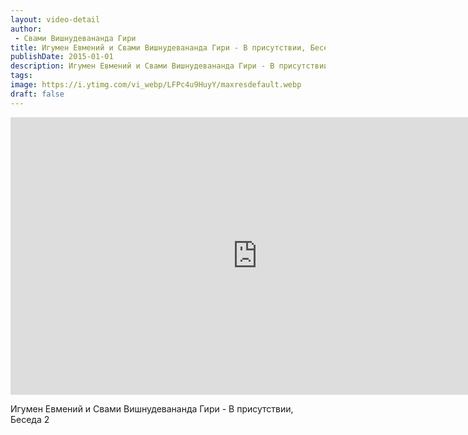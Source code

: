 ```yaml
---
layout: video-detail
author:
 - Свами Вишнудевананда Гири
title: Игумен Евмений и Свами Вишнудевананда Гири - В присутствии, Беседа 2
publishDate: 2015-01-01
description: Игумен Евмений и Свами Вишнудевананда Гири - В присутствии, Беседа 2. 
tags: 
image: https://i.ytimg.com/vi_webp/LFPc4u9HuyY/maxresdefault.webp
draft: false
---
```


<iframe width="790" height="444" src="https://www.youtube.com/embed/LFPc4u9HuyY" frameborder="0" allowfullscreen=""></iframe> 

 Игумен Евмений и Свами Вишнудевананда Гири - В присутствии, Беседа 2

  

 
